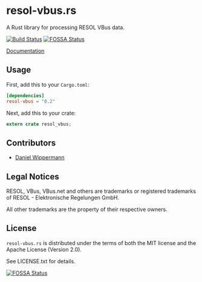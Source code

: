 # resol-vbus.rs

A Rust library for processing RESOL VBus data.

[![Build Status](https://travis-ci.org/danielwippermann/resol-vbus.rs.svg?branch=master)](https://travis-ci.org/danielwippermann/resol-vbus.rs)
[![FOSSA Status](https://app.fossa.io/api/projects/git%2Bgithub.com%2Fdanielwippermann%2Fresol-vbus.rs.svg?type=shield)](https://app.fossa.io/projects/git%2Bgithub.com%2Fdanielwippermann%2Fresol-vbus.rs?ref=badge_shield)

[Documentation](https://docs.rs/resol-vbus/)


## Usage

First, add this to your `Cargo.toml`:

```toml
[dependencies]
resol-vbus = "0.2"
```

Next, add this to your crate:

```rust
extern crate resol_vbus;
```


## Contributors

- [Daniel Wippermann](https://github.com/danielwippermann)


## Legal Notices

RESOL, VBus, VBus.net and others are trademarks or registered trademarks of RESOL - Elektronische Regelungen GmbH.

All other trademarks are the property of their respective owners.


## License

`resol-vbus.rs` is distributed under the terms of both the MIT license and the
Apache License (Version 2.0).

See LICENSE.txt for details.


[![FOSSA Status](https://app.fossa.io/api/projects/git%2Bgithub.com%2Fdanielwippermann%2Fresol-vbus.rs.svg?type=large)](https://app.fossa.io/projects/git%2Bgithub.com%2Fdanielwippermann%2Fresol-vbus.rs?ref=badge_large)
